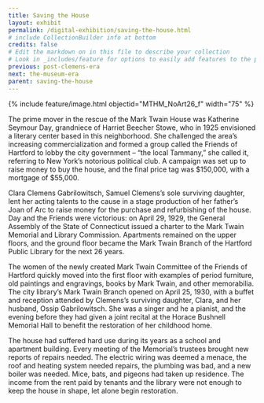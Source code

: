 ```yaml
---
title: Saving the House
layout: exhibit
permalink: /digital-exhibition/saving-the-house.html
# include CollectionBuilder info at bottom
credits: false
# Edit the markdown on in this file to describe your collection
# Look in _includes/feature for options to easily add features to the page
previous: post-clemens-era
next: the-museum-era
parent: saving-the-house
---
```


{% include feature/image.html objectid="MTHM_NoArt26_f" width="75" %}

The prime mover in the rescue of the Mark Twain House was Katherine Seymour Day, grandniece of Harriet Beecher Stowe, who in 1925 envisioned a literary center based in this neighborhood. She challenged the area’s increasing commercialization and formed a group called the Friends of Hartford to lobby the city government – “the local Tammany,” she called it, referring to New York’s notorious political club. A campaign was set up to raise money to buy the house, and the final price tag was $150,000, with a mortgage of $55,000. 

Clara Clemens Gabrilowitsch, Samuel Clemens’s sole surviving daughter, lent her acting talents to the cause in a stage production of her father’s Joan of Arc to raise money for the purchase and refurbishing of the house. Day and the Friends were victorious: on April 29, 1929, the General Assembly of the State of Connecticut issued a charter to the Mark Twain Memorial and Library Commission. Apartments remained on the upper floors, and the ground floor became the Mark Twain Branch of the Hartford Public Library for the next 26 years. 

The women of the newly created Mark Twain Committee of the Friends of Hartford quickly moved into the first floor with examples of period furniture, old paintings and engravings, books by Mark Twain, and other memorabilia. The city library’s Mark Twain Branch opened on April 25, 1930, with a buffet and reception attended by Clemens’s surviving daughter, Clara, and her husband, Ossip Gabrilowitsch. She was a singer and he a pianist, and the evening before they had given a joint recital at the Horace Bushnell Memorial Hall to benefit the restoration of her childhood home. 

The house had suffered hard use during its years as a school and apartment building. Every meeting of the Memorial’s trustees brought new reports of repairs needed. The electric wiring was deemed a menace, the roof and heating system needed repairs, the plumbing was bad, and a new boiler was needed. Mice, bats, and pigeons had taken up residence. The income from the rent paid by tenants and the library were not enough to keep the house in shape, let alone begin restoration. 
